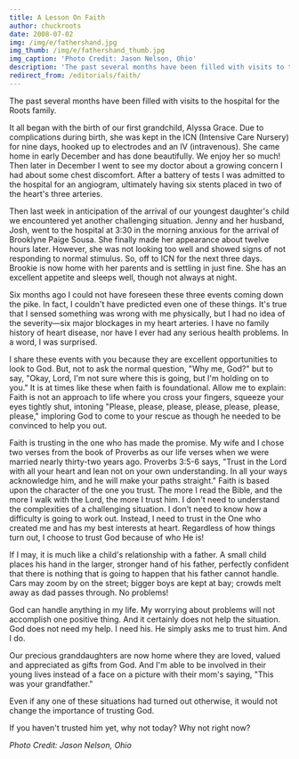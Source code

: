 ```yaml
---
title: A Lesson On Faith
author: chuckroots
date: 2008-07-02
img: /img/e/fathershand.jpg
img_thumb: /img/e/fathershand_thumb.jpg
img_caption: 'Photo Credit: Jason Nelson, Ohio'
description: 'The past several months have been filled with visits to the hospital for the Roots family. It all began with the birth of our first grandchild, Alyssa Grace. Due to complications during birth, she was kept in the ICN (Intensive Care Nursery) for nine days, hooked up to electrodes and an IV (intravenous). She came home in early December and has done beautifully. We enjoy her so much!'
redirect_from: /editorials/faith/
---
```


The past several months have been filled with visits to the hospital for the Roots family.

It all began with the birth of our first grandchild, Alyssa Grace. Due to complications during birth, she was kept in the ICN (Intensive Care Nursery) for nine days, hooked up to electrodes and an IV (intravenous). She came home in early December and has done beautifully. We enjoy her so much! Then later in December I went to see my doctor about a growing concern I had about some chest discomfort. After a battery of tests I was admitted to the hospital for an angiogram, ultimately having six stents placed in two of the heart's three arteries.

Then last week in anticipation of the arrival of our youngest daughter's child we encountered yet another challenging situation. Jenny and her husband, Josh, went to the hospital at 3:30 in the morning anxious for the arrival of Brooklyne Paige Sousa. She finally made her appearance about twelve hours later. However, she was not looking too well and showed signs of not responding to normal stimulus. So, off to ICN for the next three days. Brookie is now home with her parents and is settling in just fine. She has an excellent appetite and sleeps well, though not always at night.

Six months ago I could not have foreseen these three events coming down the pike. In fact, I couldn't have predicted even one of these things. It's true that I sensed something was wrong with me physically, but I had no idea of the severity&mdash;six major blockages in my heart arteries. I have no family history of heart disease, nor have I ever had any serious health problems. In a word, I was surprised.

I share these events with you because they are excellent opportunities to look to God. But, not to ask the normal question, "Why me, God?" but to say, "Okay, Lord, I'm not sure where this is going, but I'm holding on to you." It is at times like these when faith is foundational. Allow me to explain: Faith is not an approach to life where you cross your fingers, squeeze your eyes tightly shut, intoning "Please, please, please, please, please, please, please," imploring God to come to your rescue as though he needed to be convinced to help you out.

Faith is trusting in the one who has made the promise. My wife and I chose two verses from the book of Proverbs as our life verses when we were married nearly thirty-two years ago. Proverbs 3:5-6 says, "Trust in the Lord with all your heart and lean not on your own understanding. In all your ways acknowledge him, and he will make your paths straight." Faith is based upon the character of the one you trust. The more I read the Bible, and the more I walk with the Lord, the more I trust him. I don't need to understand the complexities of a challenging situation. I don't need to know how a difficulty is going to work out. Instead, I need to trust in the One who created me and has my best interests at heart. Regardless of how things turn out, I choose to trust God because of who He is!

If I may, it is much like a child's relationship with a father. A small child places his hand in the larger, stronger hand of his father, perfectly confident that there is nothing that is going to happen that his father cannot handle. Cars may zoom by on the street; bigger boys are kept at bay; crowds melt away as dad passes through. No problems!

God can handle anything in my life. My worrying about problems will not accomplish one positive thing. And it certainly does not help the situation. God does not need my help. I need his. He simply asks me to trust him. And I do.

Our precious granddaughters are now home where they are loved, valued and appreciated as gifts from God. And I'm able to be involved in their young lives instead of a face on a picture with their mom's saying, "This was your grandfather."

Even if any one of these situations had turned out otherwise, it would not change the importance of trusting God.

If you haven't trusted him yet, why not today? Why not right now?

*Photo Credit: Jason Nelson, Ohio*
